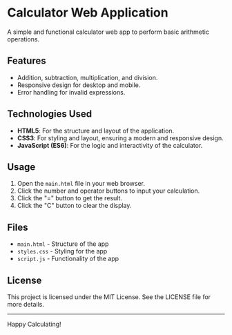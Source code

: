 # Calculator Web Application

A simple and functional calculator web app to perform basic arithmetic operations.

## Features

- Addition, subtraction, multiplication, and division.
- Responsive design for desktop and mobile.
- Error handling for invalid expressions.

## Technologies Used

- **HTML5**: For the structure and layout of the application.
- **CSS3**: For styling and layout, ensuring a modern and responsive design.
- **JavaScript (ES6)**: For the logic and interactivity of the calculator.

## Usage

1. Open the `main.html` file in your web browser.
2. Click the number and operator buttons to input your calculation.
3. Click the "=" button to get the result.
4. Click the "C" button to clear the display.

## Files

- `main.html` - Structure of the app
- `styles.css` - Styling for the app
- `script.js` - Functionality of the app

## License

This project is licensed under the MIT License. See the LICENSE file for more details.

---

Happy Calculating!
